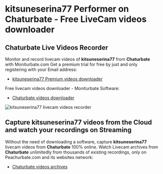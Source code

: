 # kitsuneserina77 Performer on Chaturbate - Free LiveCam videos downloader

## Chaturbate Live Videos Recorder

Monitor and record livecam videos of **kitsuneserina77** from **Chaturbate** with Moniturbate.com
Get a premium trial for free by just and only registering with your Email address:
* [kitsuneserina77 Premium videos downloader](https://moniturbate.com/request-demo-licence-key.html)

Free livecam videos downloader - Moniturbate Software:
* [Chaturbate videos downloader](https://moniturbate.com/moniturbate-download-software.html)

![kitsuneserina77 livecam videos recorder](https://peachurnet.com/templates/moniturbate-software.png)


## Capture kitsuneserina77 videos from the Cloud and watch your recordings on Streaming

Without the need of downloading a software, capture **kitsuneserina77** livecam videos from **Chaturbate** 100% online.
Watch Livecam archives from **Chaturbate** unlimitedly from thousands of existing recordings, only on Peachurbate.com and its websites network:
* [Chaturbate videos archives](https://peachurnet.com/)